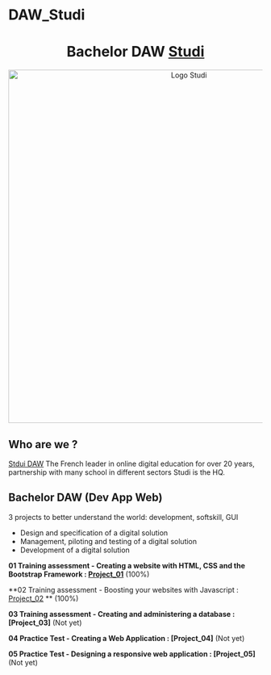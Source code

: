 # DAW_Studi

<h1 align="center">
	Bachelor DAW <a href="https://www.studi.com/en"> Studi</a>
</h1>

<p align="center">
  <img src="https://www.studyrama.com/pro/sites/default/files/articles/studi.png" alt="Logo Studi" width="700" />
</p>

## Who are we ?

<a href="https://www.studi.com/fr/formation/developpement/bachelor-developpeur-dapplication-web-0"> Stdui DAW</a>
The French leader in online digital education for over 20 years, partnership with many school in different sectors Studi is the HQ.

## Bachelor DAW (Dev App Web)

3 projects to better understand the world: development, softskill, GUI
<ul>
  <li>Design and specification of a digital solution</li>
  <li>Management, piloting and testing of a digital solution</li>
  <li>Development of a digital solution</li>
</ul>

**01  Training assessment - Creating a website with HTML, CSS and the Bootstrap Framework : [Project_01](https://github.com/axelbgds/DAW_Studi/tree/master/01_Website)** (100%)

**02  Training assessment - Boosting your websites with Javascript : [Project_02](https://github.com/axelbgds/DAW_Studi/tree/master/02_Boosting_Website_JS) ** (100%)

**03  Training assessment - Creating and administering a database : [Project_03]** (Not yet)

**04  Practice Test - Creating a Web Application : [Project_04]** (Not yet)

**05  Practice Test - Designing a responsive web application : [Project_05]** (Not yet)
